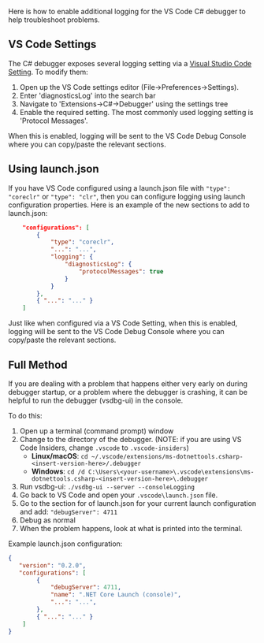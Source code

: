 Here is how to enable additional logging for the VS Code C# debugger to help troubleshoot problems.

## VS Code Settings

The C# debugger exposes several logging setting via a [Visual Studio Code Setting](https://code.visualstudio.com/docs/getstarted/settings). To modify them:
1. Open up the VS Code settings editor (File->Preferences->Settings).
2. Enter 'diagnosticsLog' into the search bar
3. Navigate to 'Extensions->C#->Debugger' using the settings tree
4. Enable the required setting. The most commonly used logging setting is 'Protocol Messages'.

When this is enabled, logging will be sent to the VS Code Debug Console where you can copy/paste the relevant sections.

## Using launch.json
If you have VS Code configured using a launch.json file with `"type": "coreclr"` or `"type": "clr"`, then you can configure logging using launch configuration properties. Here is an example of the new sections to add to launch.json:

```json
    "configurations": [
        {
            "type": "coreclr",
            "...": "...",
            "logging": {
                "diagnosticsLog": {
                    "protocolMessages": true
                }
            }
        },
        { "...": "..." }
    ]
```

Just like when configured via a VS Code Setting, when this is enabled, logging will be sent to the VS Code Debug Console where you can copy/paste the relevant sections.

## Full Method
If you are dealing with a problem that happens either very early on during debugger startup, or a problem where the debugger is crashing, it can be helpful to run the debugger (vsdbg-ui) in the console.

To do this:

1. Open up a terminal (command prompt) window
2. Change to the directory of the debugger. (NOTE: if you are using VS Code Insiders, change `.vscode` to `.vscode-insiders`)
    * **Linux/macOS**: `cd ~/.vscode/extensions/ms-dotnettools.csharp-<insert-version-here>/.debugger`
    * **Windows**: `cd /d C:\Users\<your-username>\.vscode\extensions\ms-dotnettools.csharp-<insert-version-here>\.debugger`
3. Run vsdbg-ui: `./vsdbg-ui --server --consoleLogging`
4. Go back to VS Code and open your `.vscode\launch.json` file.
5. Go to the section for of launch.json for your current launch configuration and add: `"debugServer": 4711`
6. Debug as normal
7. When the problem happens, look at what is printed into the terminal.

Example launch.json configuration:

```json
{
   "version": "0.2.0",
   "configurations": [
        {
            "debugServer": 4711,
            "name": ".NET Core Launch (console)",
            "...": "...",
        },
        { "...": "..." }
    ]
}
```
